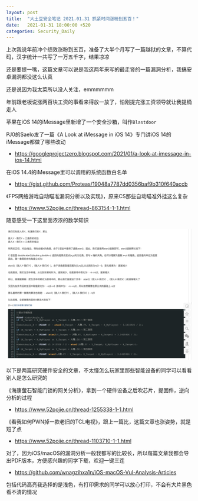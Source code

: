 ```yaml
---
layout: post
title:  "大土豆安全笔记 2021.01.31 抓紧时间涨粉到五百！"
date:   2021-01-31 18:00:00 +520
categories: Security_Daily
---
```


上次我说年前冲个绩效涨粉到五百，准备了大半个月写了一篇越狱的文章，不算代码，汉字统计一共写了一万五千字，结果凉凉

还是要提一嘴，这篇文章可以说是我这两年来写的最走肾的一篇漏洞分析，我搞安卓漏洞都没这么认真

还是说因为我太菜所以没人关注，emmmmmm

年前跟老板说涨两百块工资的事看来得放一放了，怕刚提完涨工资领导就让我提桶走人

苹果在iOS 14的iMessage里新增了一个安全沙箱，叫作`Blastdoor`

PJ0的Saelo发了一篇《A Look at iMessage in iOS 14》专门讲iOS 14的iMessage都做了哪些改动
- https://googleprojectzero.blogspot.com/2021/01/a-look-at-imessage-in-ios-14.html

在iOS 14.4的iMessage里可以调用的系统函数白名单
- https://gist.github.com/Proteas/19048a7787dd0356baf9b310f640accb

《FPS网络游戏自动瞄准漏洞分析以及实现》，原来CS那些自动瞄准外挂这么复杂
- https://www.52pojie.cn/thread-863154-1-1.html

随意感受一下这里面浓浓的数学知识

![IMAGE](/assets/resources/84729BD23A8DAA48CCA1C7DAA4764DCF.jpg)

以下是两篇研究硬件安全的文章，不太懂怎么玩家里那些智能设备的同学可以看看别人是怎么研究的

《海康萤石智能门锁的网关分析》，拿到一个硬件设备之后吹芯片，提固件，逆向分析的过程
- https://www.52pojie.cn/thread-1255338-1-1.html

《看我如何PWN掉一款老旧的TCL电视》，跟上一篇比，这篇文章也涨姿势，就是短了点
- https://www.52pojie.cn/thread-1103710-1-1.html

对了，因为iOS/macOS的漏洞分析一般我都写的比较长，所以每篇文章我都会导出PDF版本，方便感兴趣的同学下载，欢迎一键三连
- https://github.com/wnagzihxa1n/iOS-macOS-Vul-Analysis-Articles

包括代码高亮我选择的是浅色，有打印需求的同学可以放心打印，不会有大片黑色看不清的情况